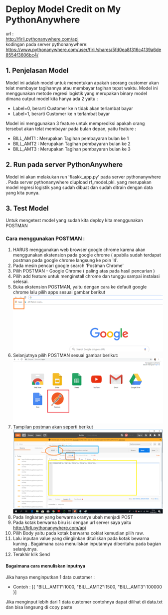 # Deploy Model Credit on My PythonAnywhere
url :<br>
http://firli.pythonanywhere.com/api <br>
kodingan pada server pythonanywhere: <br>
https://www.pythonanywhere.com/user/firli/shares/5fd0ea8f316c4139a6de8554f3606bc4/

## 1. Penjelasan Model
Model ini adalah model untuk menentukan apakah seorang customer akan telat membayar tagihannya atau membayar tagihan tepat waktu. Model ini menggunakan metode regresi logistik yang merupakan binary model dimana output model kita hanya ada  2 yaitu :
* Label=0, berarti Customer ke n  tidak akan terlambat bayar
* Label=1, berarti Customer ke n  terlambat bayar

Model ini menggunakan 3 feature untuk memprediksi apakah orang tersebut akan telat membayar pada bulan depan, yaitu feature :
* BILL_AMT1 : Merupakan Tagihan pembayaran bulan ke 1
* BILL_AMT2 : Merupakan Tagihan pembayaran bulan ke 2
* BILL_AMT3 : Merupakan Tagihan pembayaran bulan ke 3

## 2. Run pada server PythonAnywhere
Model ini akan melakukan run 'flaskk_app.py' pada server pythonanywhere .
Pada server pythonanywhere diupload rf_model.pkl. yang merupakan model regresi logistik yang sudah dibuat dan sudah ditrain dengan data yang kita punya.

## 3. Test Model
Untuk mengetest model yang sudah kita deploy kita menggunakan POSTMAN

### Cara menggunakan POSTMAN :
1. HARUS menggunakan web browser google chrome karena akan menggunakan ekstension pada google chrome ( apabila sudah terdapat postman pada google chrome langsung ke poin '4'.
2. Pada mesin pencari google search 'Postman Chrome'
3. Pilih POSTMAN - Google Chrome  ( paling atas pada hasil pencarian )
4. Pilih add feature untuk menginstall chrome dan tunggu sampai instalasi selesai.
5. Buka ekstension POSTMAN, yaitu dengan cara ke default google chrome lalu pilih apps sesuai gambar berikut
 ![](https://raw.githubusercontent.com/firliilhami/API/master/buka_postman.png)
6. Selanjutnya pilih POSTMAN sesuai gambar berikut:
 ![](https://raw.githubusercontent.com/firliilhami/API/master/pilih_postman.png)
7. Tampilan postman akan seperti berikut
 ![](https://raw.githubusercontent.com/firliilhami/API/master/gambar%20postman.png)
8. Pada lingkaran yang berwarna oranye ubah menjadi POST
9. Pada kotak berwarna biru isi dengan url server saya yaitu http://firli.pythonanywhere.com/api
10. Pilih Body yaitu pada kotak berwarna coklat kemudian pilih raw.
11. Lalu inputan value yang diingiinkan dituliskan pada kotak bewarna kuning . Bagaimana cara menuliskan inputannya diberitahu pada bagian selanjutnya.
12. Terakhir klik Send

#### Bagaimana cara menuliskan inputnya
Jika hanya menginputkan 1 data customer :
* Contoh : [{ "BILL_AMT1":1000, "BILL_AMT2":1500, "BILL_AMT3":100000 }]

Jika menginput lebih dari 1 data customer contohnya dapat dilihat di data.txt dan bisa langsung di copy paste



